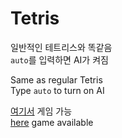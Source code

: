 # Tetris
일반적인 테트리스와 똑같음     
`auto`를 입력하면 AI가 켜짐   
    
Same as regular Tetris     
Type `auto` to turn on AI


[여기서](https://nobrain0917.github.io/Tetris/) 게임 가능<br>
[here](https://nobrain0917.github.io/Tetris/) game available<br>
